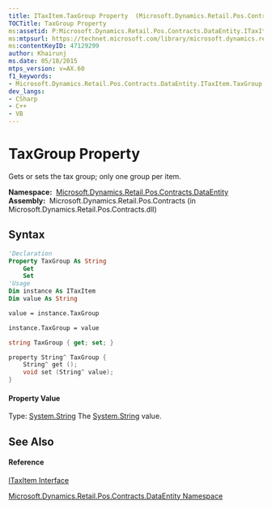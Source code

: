 ```yaml
---
title: ITaxItem.TaxGroup Property  (Microsoft.Dynamics.Retail.Pos.Contracts.DataEntity)
TOCTitle: TaxGroup Property
ms:assetid: P:Microsoft.Dynamics.Retail.Pos.Contracts.DataEntity.ITaxItem.TaxGroup
ms:mtpsurl: https://technet.microsoft.com/library/microsoft.dynamics.retail.pos.contracts.dataentity.itaxitem.taxgroup(v=AX.60)
ms:contentKeyID: 47129299
author: Khairunj
ms.date: 05/18/2015
mtps_version: v=AX.60
f1_keywords:
- Microsoft.Dynamics.Retail.Pos.Contracts.DataEntity.ITaxItem.TaxGroup
dev_langs:
- CSharp
- C++
- VB
---
```


# TaxGroup Property

Gets or sets the tax group; only one group per item.

**Namespace:**  [Microsoft.Dynamics.Retail.Pos.Contracts.DataEntity](microsoft-dynamics-retail-pos-contracts-dataentity-namespace.md)  
**Assembly:**  Microsoft.Dynamics.Retail.Pos.Contracts (in Microsoft.Dynamics.Retail.Pos.Contracts.dll)

## Syntax

``` vb
'Declaration
Property TaxGroup As String
    Get
    Set
'Usage
Dim instance As ITaxItem
Dim value As String

value = instance.TaxGroup

instance.TaxGroup = value
```

``` csharp
string TaxGroup { get; set; }
```

``` c++
property String^ TaxGroup {
    String^ get ();
    void set (String^ value);
}
```

#### Property Value

Type: [System.String](https://technet.microsoft.com/library/s1wwdcbf\(v=ax.60\))  
The [System.String](https://technet.microsoft.com/library/s1wwdcbf\(v=ax.60\)) value.  

## See Also

#### Reference

[ITaxItem Interface](itaxitem-interface-microsoft-dynamics-retail-pos-contracts-dataentity.md)

[Microsoft.Dynamics.Retail.Pos.Contracts.DataEntity Namespace](microsoft-dynamics-retail-pos-contracts-dataentity-namespace.md)

